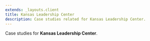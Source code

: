 ```yaml
---
extends: _layouts.client
title: Kansas Leadership Center
description: Case studies related for Kansas Leadership Center.
---
```


Case studies for **Kansas Leadership Center**.
